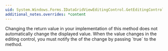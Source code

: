 ```yaml
---
uid: System.Windows.Forms.IDataGridViewEditingControl.GetEditingControlFormattedValue(System.Windows.Forms.DataGridViewDataErrorContexts)
additional_notes.overrides: *content
---
```


<p>Changing the return value in your implementation of this method does not automatically change the displayed value. When the value changes in the editing control, you must notify the <xref href="System.Windows.Forms.DataGridView"></xref> of the change by passing `true` to the <xref href="System.Windows.Forms.DataGridView.NotifyCurrentCellDirty(System.Boolean)"></xref> method.</p>


